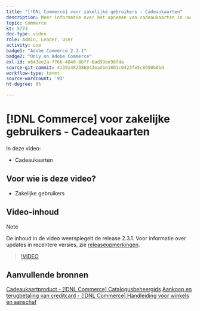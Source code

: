 ```yaml
---
title: "[!DNL Commerce] voor zakelijke gebruikers - Cadeaukaarten"
description: Meer informatie over het opnemen van cadeaukaarten in uw [!DNL Commerce] opslaan.
topic: Commerce
kt: 5774
doc-type: video
role: Admin, Leader, User
activity: use
badge1: "Adobe Commerce 2.3.1"
badge2: "Only on Adobe Commerce"
exl-id: e643ee2a-776b-4840-8bff-6ad99ee98fda
source-git-commit: 41391482386043eadbe1801c0423fe5c8950b0bd
workflow-type: tm+mt
source-wordcount: '93'
ht-degree: 0%

---
```


# [!DNL Commerce] voor zakelijke gebruikers - Cadeaukaarten

In deze video:

- Cadeaukaarten

## Voor wie is deze video?

- Zakelijke gebruikers

## Video-inhoud

>[!NOTE]
>
>De inhoud in de video weerspiegelt de release 2.3.1. Voor informatie over updates in recentere versies, zie [releaseopmerkingen](https://experienceleague.adobe.com/docs/commerce-operations/release/notes/overview.html).

>[!VIDEO](https://video.tv.adobe.com/v/35959?quality=12&learn=on)

## Aanvullende bronnen

[Cadeaukaartproduct - [!DNL Commerce] Catalogusbeheergids](https://experienceleague.adobe.com/docs/commerce-admin/catalog/products/types/product-gift-card-create.html)
[Aankoop en terugbetaling van creditcard - [!DNL Commerce] Handleiding voor winkels en aanschaf](https://experienceleague.adobe.com/docs/commerce-admin/stores-sales/point-of-purchase/gift-cards/product-gift-card-workflow.html)

